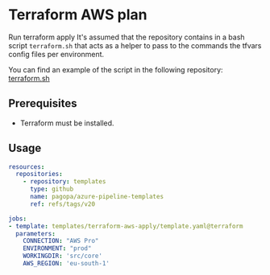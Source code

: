 # Terraform AWS plan

Run terraform apply
It's assumed that the repository contains in a bash script `terraform.sh` that acts as a helper to pass to the commands the tfvars config files per environment.

You can find an example of the script in the following repository: [terraform.sh](https://github.com/pagopa/pagopa.gov.it-infrastructure/blob/main/src/main/terraform.sh)

## Prerequisites

- Terraform must be installed.

## Usage

```yaml
resources:
  repositories:
    - repository: templates
      type: github
      name: pagopa/azure-pipeline-templates
      ref: refs/tags/v20

jobs:
- template: templates/terraform-aws-apply/template.yaml@terraform
  parameters:
    CONNECTION: "AWS Pro"
    ENVIRONMENT: "prod"
    WORKINGDIR: 'src/core'
    AWS_REGION: 'eu-south-1'
```
